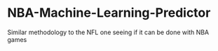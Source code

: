 # NBA-Machine-Learning-Predictor
Similar methodology to the NFL one seeing if it can be done with NBA games
